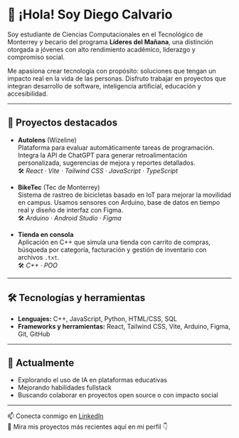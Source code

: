 # 👋 ¡Hola! Soy Diego Calvario

Soy estudiante de Ciencias Computacionales en el Tecnológico de Monterrey y becario del programa **Líderes del Mañana**, una distinción otorgada a jóvenes con alto rendimiento académico, liderazgo y compromiso social.

Me apasiona crear tecnología con propósito: soluciones que tengan un impacto real en la vida de las personas. Disfruto trabajar en proyectos que integran desarrollo de software, inteligencia artificial, educación y accesibilidad.

---

## 🚀 Proyectos destacados

- **Autolens** (Wizeline)  
  Plataforma para evaluar automáticamente tareas de programación. Integra la API de ChatGPT para generar retroalimentación personalizada, sugerencias de mejora y reportes detallados.  
  🛠️ _React · Vite · Tailwind CSS · JavaScript · TypeScript_

- **BikeTec** (Tec de Monterrey)  
  Sistema de rastreo de bicicletas basado en IoT para mejorar la movilidad en campus. Usamos sensores con Arduino, base de datos en tiempo real y diseño de interfaz con Figma.  
  🛠️ _Arduino · Android Studio · Figma_

- **Tienda en consola**  
  Aplicación en C++ que simula una tienda con carrito de compras, búsqueda por categoría, facturación y gestión de inventario con archivos `.txt`.  
  🛠️ _C++ · POO_

---

## 🛠️ Tecnologías y herramientas

- **Lenguajes:** C++, JavaScript, Python, HTML/CSS, SQL  
- **Frameworks y herramientas:** React, Tailwind CSS, Vite, Arduino, Figma, Git, GitHub

---

## 🌱 Actualmente

- Explorando el uso de IA en plataformas educativas  
- Mejorando habilidades fullstack  
- Buscando colaborar en proyectos open source o con impacto social

---

📫 Conecta conmigo en [LinkedIn](https://www.linkedin.com/in/diegoca27)  
🐙 Mira mis proyectos más recientes aquí en mi perfil 👇
